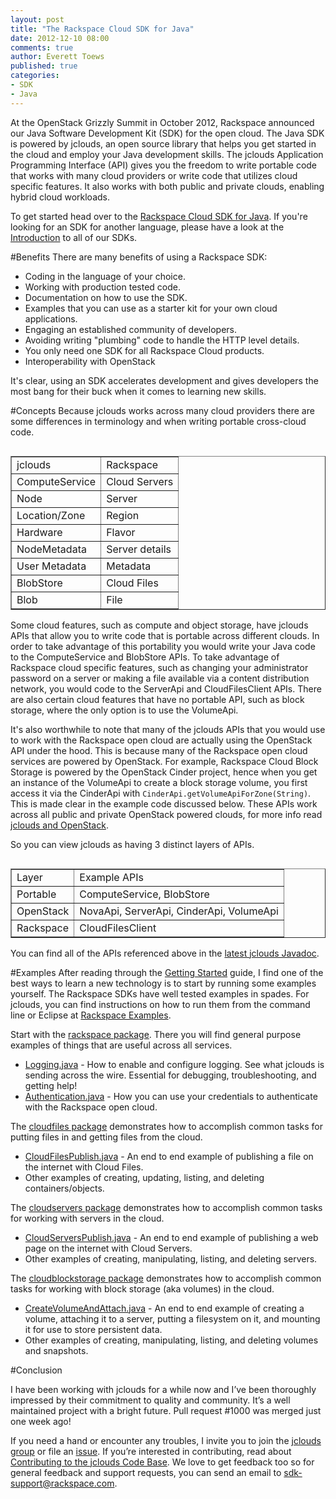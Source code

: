 ```yaml
---
layout: post
title: "The Rackspace Cloud SDK for Java"
date: 2012-12-10 08:00
comments: true
author: Everett Toews
published: true
categories: 
- SDK
- Java
---
```

At the OpenStack Grizzly Summit in October 2012, Rackspace announced our Java Software Development Kit (SDK) for the open cloud. The Java SDK is powered by jclouds, an open source library that helps you get started in the cloud and employ your Java development skills. The jclouds Application Programming Interface (API) gives you the freedom to write portable code that works with many cloud providers or write code that utilizes cloud specific features. It also works with both public and private clouds, enabling hybrid cloud workloads.
<!-- more -->
To get started head over to the [Rackspace Cloud SDK for Java](http://docs.rackspace.com/sdks/guide/content/java.html). If you're looking for an SDK for another language, please have a look at the [Introduction](http://docs.rackspace.com/sdks/guide/content/intro.html) to all of our SDKs.

#Benefits
There are many benefits of using a Rackspace SDK:

* Coding in the language of your choice.
* Working with production tested code.
* Documentation on how to use the SDK.
* Examples that you can use as a starter kit for your own cloud applications.
* Engaging an established community of developers.
* Avoiding writing "plumbing" code to handle the HTTP level details.
* You only need one SDK for all Rackspace Cloud products.
* Interoperability with OpenStack

It's clear, using an SDK accelerates development and gives developers the most bang for their buck when it comes to learning new skills.

#Concepts
Because jclouds works across many cloud providers there are some differences in terminology and when writing portable cross-cloud code.

<table width="100%" border="1" cellspacing="0" cellpadding="0" align="left">
<tbody>
<tr>
<td>jclouds</td>
<td>Rackspace</td>
</tr>
<tr>
<td>ComputeService</td>
<td>Cloud Servers</td>
</tr>
<tr>
<td>Node</td>
<td>Server</td>
</tr>
<tr>
<td>Location/Zone</td>
<td>Region</td>
</tr>
<tr>
<td>Hardware</td>
<td>Flavor</td>
</tr>
<tr>
<td>NodeMetadata</td>
<td>Server details</td>
</tr>
<tr>
<td>User Metadata</td>
<td>Metadata</td>
</tr>
<tr>
<td>BlobStore</td>
<td>Cloud Files</td>
</tr>
<tr>
<td>Blob</td>
<td>File</td>
</tr>
</tbody>
</table>

Some cloud features, such as compute and object storage, have jclouds APIs that allow you to write code that is portable across different clouds. In order to take advantage of this portability you would write your Java code to the ComputeService and BlobStore APIs. To take advantage of Rackspace cloud specific features, such as changing your administrator password on a server or making a file available via a content distribution network, you would code to the ServerApi and CloudFilesClient APIs. There are also certain cloud features that have no portable API, such as block storage, where the only option is to use the VolumeApi.

It's also worthwhile to note that many of the jclouds APIs that you would use to work with the Rackspace open cloud are actually using the OpenStack API under the hood. This is because many of the Rackspace open cloud services are powered by OpenStack. For example, Rackspace Cloud Block Storage is powered by the OpenStack Cinder project, hence when you get an instance of the VolumeApi to create a block storage volume, you first access it via the CinderApi with `CinderApi.getVolumeApiForZone(String)`. This is made clear in the example code discussed below. These APIs work across all public and private OpenStack powered clouds, for more info read [jclouds and OpenStack](http://blog.phymata.com/2012/09/04/jclouds-and-openstack/).

So you can view jclouds as having 3 distinct layers of APIs.

<table width="100%" border="1" cellspacing="0" cellpadding="0" align="left">
<tbody>
<tr>
<td>Layer</td>
<td>Example APIs</td>
</tr>
<tr>
<td>Portable</td>
<td>ComputeService, BlobStore</td>
</tr>
<tr>
<td>OpenStack</td>
<td>NovaApi, ServerApi, CinderApi, VolumeApi</td>
</tr>
<tr>
<td>Rackspace</td>
<td>CloudFilesClient</td>
</tr>
</tbody>
</table>

You can find all of the APIs referenced above in the [latest jclouds Javadoc](http://demobox.github.com/jclouds-maven-site-1.5.3/1.5.3/jclouds-multi/apidocs/).

#Examples
After reading through the [Getting Started](http://www.jclouds.org/documentation/quickstart/rackspace/) guide, I find one of the best ways to learn a new technology is to start by running some examples yourself. The Rackspace SDKs have well tested examples in spades. For jclouds, you can find instructions on how to run them from the command line or Eclipse at [Rackspace Examples](https://github.com/jclouds/jclouds-examples/blob/master/rackspace/README.md).

Start with the [rackspace package](https://github.com/jclouds/jclouds-examples/tree/master/rackspace/src/main/java/org/jclouds/examples/rackspace). There you will find general purpose examples of things that are useful across all services.

* [Logging.java](https://github.com/jclouds/jclouds-examples/blob/master/rackspace/src/main/java/org/jclouds/examples/rackspace/Logging.java) - How to enable and configure logging. See what jclouds is sending across the wire. Essential for debugging, troubleshooting, and getting help!
* [Authentication.java](https://github.com/jclouds/jclouds-examples/blob/master/rackspace/src/main/java/org/jclouds/examples/rackspace/Authentication.java) - How you can use your credentials to authenticate with the Rackspace open cloud.


The [cloudfiles package](https://github.com/jclouds/jclouds-examples/tree/master/rackspace/src/main/java/org/jclouds/examples/rackspace/cloudfiles) demonstrates how to accomplish common tasks for putting files in and getting files from the cloud.

* [CloudFilesPublish.java](https://github.com/jclouds/jclouds-examples/blob/master/rackspace/src/main/java/org/jclouds/examples/rackspace/cloudfiles/CloudFilesPublish.java) - An end to end example of publishing a file on the internet with Cloud Files.
* Other examples of creating, updating, listing, and deleting containers/objects.


The [cloudservers package](https://github.com/jclouds/jclouds-examples/tree/master/rackspace/src/main/java/org/jclouds/examples/rackspace/cloudservers) demonstrates how to accomplish common tasks for working with servers in the cloud.

* [CloudServersPublish.java](https://github.com/jclouds/jclouds-examples/blob/master/rackspace/src/main/java/org/jclouds/examples/rackspace/cloudservers/CloudServersPublish.java) - An end to end example of publishing a web page on the internet with Cloud Servers.
* Other examples of creating, manipulating, listing, and deleting servers.


The [cloudblockstorage package](https://github.com/jclouds/jclouds-examples/tree/master/rackspace/src/main/java/org/jclouds/examples/rackspace/cloudblockstorage) demonstrates how to accomplish common tasks for working with block storage (aka volumes) in the cloud.

* [CreateVolumeAndAttach.java](https://github.com/jclouds/jclouds-examples/blob/master/rackspace/src/main/java/org/jclouds/examples/rackspace/cloudblockstorage/CreateVolumeAndAttach.java) - An end to end example of creating a volume, attaching it to a server, putting a filesystem on it, and mounting it for use to store persistent data.
* Other examples of creating, manipulating, listing, and deleting volumes and snapshots.

#Conclusion

I have been working with jclouds for a while now and I’ve been thoroughly impressed by their commitment to quality and community. It’s a well maintained project with a bright future. Pull request #1000 was merged just one week ago!

If you need a hand or encounter any troubles, I invite you to join the [jclouds group](https://groups.google.com/forum/?fromgroups#!forum/jclouds) or file an [issue](https://github.com/jclouds/jclouds/issues). If you’re interested in contributing, read about [Contributing to the jclouds Code Base](http://www.jclouds.org/documentation/devguides/contributing-to-jclouds/). We love to get feedback too so for general feedback and support requests, you can send an email to <sdk-support@rackspace.com>.
